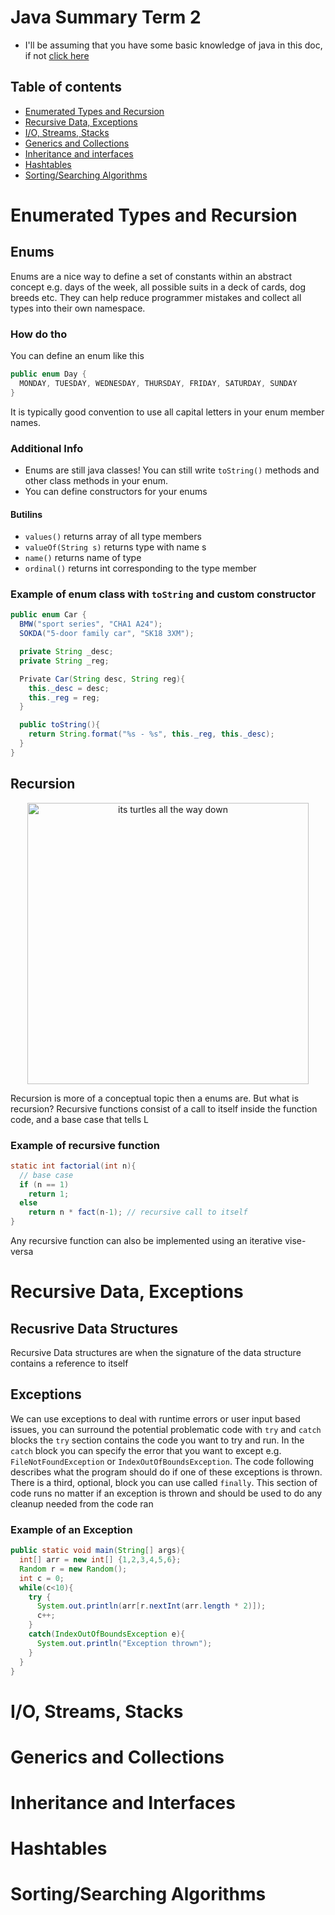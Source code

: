 # Java Summary Term 2

-   I'll be assuming that you have some basic knowledge of java in this doc, if
    not [click here](cs1812-oop-1.md)

## Table of contents

-   [Enumerated Types and Recursion](#enumerated-types-and-recursion)
-   [Recursive Data, Exceptions](#recursive-data-exceptions)
-   [I/O, Streams, Stacks](#io-streams-stacks)
-   [Generics and Collections](#generics-and-collections)
-   [Inheritance and interfaces](#inheritance-and-interfaces)
-   [Hashtables](#hashtables)
-   [Sorting/Searching Algorithms](#sortingsearching-algorithms)

# Enumerated Types and Recursion

## Enums

Enums are a nice way to define a set of constants within an abstract concept
e.g. days of the week, all possible suits in a deck of cards, dog breeds etc.
They can help reduce programmer mistakes and collect all types into their own
namespace.

### How do tho

You can define an enum like this

```java
public enum Day {
  MONDAY, TUESDAY, WEDNESDAY, THURSDAY, FRIDAY, SATURDAY, SUNDAY
}
```

It is typically good convention to use all capital letters in your enum member
names.

### Additional Info

-   Enums are still java classes! You can still write `toString()` methods and
    other class methods in your enum.
-   You can define constructors for your enums

#### Butilins

-   `values()` returns array of all type members
-   `valueOf(String s)` returns type with name s
-   `name()` returns name of type
-   `ordinal()` returns int corresponding to the type member

### Example of enum class with `toString` and custom constructor

```java
public enum Car {
  BMW("sport series", "CHA1 A24");
  SOKDA("5-door family car", "SK18 3XM");

  private String _desc;
  private String _reg;

  Private Car(String desc, String reg){
	this._desc = desc;
	this._reg = reg;
  }

  public toString(){
	return String.format("%s - %s", this._reg, this._desc);
  }
}
```

## Recursion

<div align="center">
	<img src="https://prateekvjoshi.files.wordpress.com/2013/10/part-1.jpg" 
		alt="its turtles all the way down" width="450" />
</div>

Recursion is more of a conceptual topic then a enums are. But what is recursion?
Recursive functions consist of a call to itself inside the function code, and a
base case that tells 
L

### Example of recursive function

```java
static int factorial(int n){
  // base case
  if (n == 1)
	return 1;
  else
	return n * fact(n-1); // recursive call to itself 
}
```
Any recursive function can also be implemented using an iterative vise-versa

# Recursive Data, Exceptions

## Recusrive Data Structures
Recursive Data structures are when the signature of the data structure contains
a reference to itself

## Exceptions
We can use exceptions to deal with runtime errors or user input based issues,
you can surround the potential problematic code with `try` and `catch` blocks
the `try` section contains the code you want to try and run. In the `catch`
block you can specify the error that you want to except e.g.
`FileNotFoundException` or `IndexOutOfBoundsException`. The code following
describes what the program should do if one of these exceptions is thrown.
There is a third, optional, block you can use called `finally`. This section of
code runs no matter if an exception is thrown and should be used to do any
cleanup needed from the code ran

### Example of an Exception

```java
public static void main(String[] args){
  int[] arr = new int[] {1,2,3,4,5,6};
  Random r = new Random();
  int c = 0;
  while(c<10){
	try {
	  System.out.println(arr[r.nextInt(arr.length * 2)]);	
	  c++;
	}
	catch(IndexOutOfBoundsException e){
	  System.out.println("Exception thrown"); 
	}
  }
}
```

# I/O, Streams, Stacks


# Generics and Collections


# Inheritance and Interfaces


# Hashtables


# Sorting/Searching Algorithms


